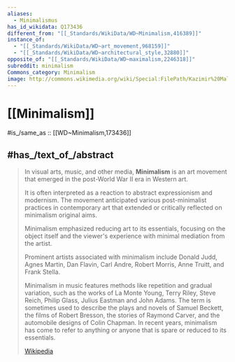 ```yaml
---
aliases:
  - Minimalismus
has_id_wikidata: Q173436
different_from: "[[_Standards/WikiData/WD~Minimalism,416389]]"
instance_of:
  - "[[_Standards/WikiData/WD~art_movement,968159]]"
  - "[[_Standards/WikiData/WD~architectural_style,32880]]"
opposite_of: "[[_Standards/WikiData/WD~maximalism,2246318]]"
subreddit: minimalism
Commons_category: Minimalism
image: http://commons.wikimedia.org/wiki/Special:FilePath/Kazimir%20Malevich%2C%201915%2C%20Black%20Suprematic%20Square%2C%20oil%20on%20linen%20canvas%2C%2079.5%20x%2079.5%20cm%2C%20Tretyakov%20Gallery%2C%20Moscow.jpg
---
```


# [[Minimalism]] 

#is_/same_as :: [[WD~Minimalism,173436]] 

## #has_/text_of_/abstract 

> In visual arts, music, and other media, **Minimalism** is an art movement 
> that emerged in the post-World War II era in Western art. 
> 
> It is often interpreted as a reaction to abstract expressionism and modernism. 
> The movement anticipated various post-minimalist practices in contemporary art 
> that extended or critically reflected on minimalism original aims. 
> 
> Minimalism emphasized reducing art to its essentials, 
> focusing on the object itself and the viewer's experience 
> with minimal mediation from the artist. 
> 
> Prominent artists associated with minimalism include Donald Judd, Agnes Martin, Dan Flavin, Carl Andre, Robert Morris, Anne Truitt, and Frank Stella.
>
> Minimalism in music features methods like repetition and gradual variation, such as the works of La Monte Young, Terry Riley, Steve Reich, Philip Glass, Julius Eastman and John Adams. The term is sometimes used to describe the plays and novels of Samuel Beckett, the films of Robert Bresson, the stories of Raymond Carver, and the automobile designs of Colin Chapman. In recent years, minimalism has come to refer to anything or anyone that is spare or reduced to its essentials.
>
> [Wikipedia](https://en.wikipedia.org/wiki/Minimalism) 

